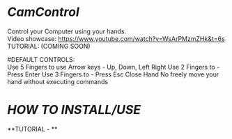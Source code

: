 # *CamControl*

Control your Computer using your hands.      
Video showcase: https://www.youtube.com/watch?v=WsArPMzmZHk&t=6s        
TUTORIAL: (COMING SOON)

#DEFAULT CONTROLS:                               
Use 5 Fingers to use Arrow keys - Up, Down, Left Right
Use 2 Fingers to - Press Enter
Use 3 Fingers to - Press Esc
Close Hand No freely move your hand without executing commands

# *HOW TO INSTALL/USE* 
**TUTORIAL - **        

 
